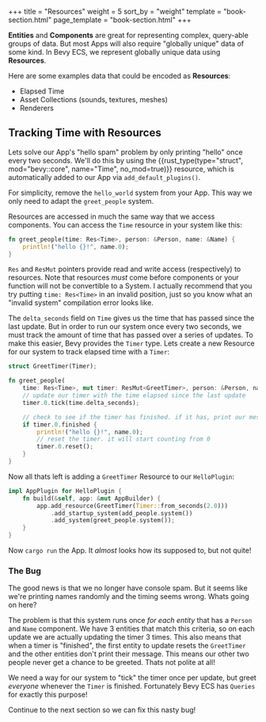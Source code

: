+++
title = "Resources"
weight = 5
sort_by = "weight"
template = "book-section.html"
page_template = "book-section.html"
+++

**Entities** and **Components** are great for representing complex, query-able groups of data. But most Apps will also require "globally unique" data of some kind. In Bevy ECS, we represent globally unique data using **Resources**.

Here are some examples data that could be encoded as **Resources**:
* Elapsed Time
* Asset Collections (sounds, textures, meshes)
* Renderers

## Tracking Time with Resources

Lets solve our App's "hello spam" problem by only printing "hello" once every two seconds. We'll do this by using the {{rust_type(type="struct", mod="bevy::core", name="Time", no_mod=true)}} resource, which is automatically added to our App via `add_default_plugins()`.

For simplicity, remove the `hello_world` system from your App. This way we only need to adapt the `greet_people` system.

Resources are accessed in much the same way that we access components. You can access the `Time` resource in your system like this:

```rs
fn greet_people(time: Res<Time>, person: &Person, name: &Name) {
    println!("hello {}!", name.0);
}
```

`Res` and `ResMut` pointers provide read and write access (respectively) to resources. Note that resources *must* come before components or your function will not be convertible to a System. I actually recommend that you try putting `time: Res<Time>` in an invalid position, just so you know what an "invalid system" compilation error looks like.

The `delta_seconds` field on `Time` gives us the time that has passed since the last update. But in order to run our system once every two seconds, we must track the amount of time that has passed over a series of updates. To make this easier, Bevy provides the `Timer` type. Lets create a new Resource for our system to track elapsed time with a `Timer`:

```rs
struct GreetTimer(Timer);

fn greet_people(
    time: Res<Time>, mut timer: ResMut<GreetTimer>, person: &Person, name: &Name) {
    // update our timer with the time elapsed since the last update
    timer.0.tick(time.delta_seconds);

    // check to see if the timer has finished. if it has, print our message
    if timer.0.finished {
        println!("hello {}!", name.0);
        // reset the timer. it will start counting from 0
        timer.0.reset();
    }
}
```

Now all thats left is adding a `GreetTimer` Resource to our `HelloPlugin`:
```rs
impl AppPlugin for HelloPlugin {
    fn build(&self, app: &mut AppBuilder) {
        app.add_resource(GreetTimer(Timer::from_seconds(2.0)))
            .add_startup_system(add_people.system())
            .add_system(greet_people.system());
    }
}
```

Now `cargo run` the App. It _almost_ looks how its supposed to, but not quite!

### The Bug

The good news is that we no longer have console spam. But it seems like we're printing names randomly and the timing seems wrong. Whats going on here?

The problem is that this system runs once _for each entity_ that has a `Person` and `Name` component. We have 3 entities that match this criteria, so on each update we are actually updating the timer 3 times. This also means that when a timer is "finished", the first entity to update resets the `GreetTimer` and the other entities don't print their message. This means our other two people never get a chance to be greeted. Thats not polite at all!

We need a way for our system to "tick" the timer once per update, but greet _everyone_ whenever the `Timer` is finished. Fortunately Bevy ECS has `Queries` for exactly this purpose!

Continue to the next section so we can fix this nasty bug!